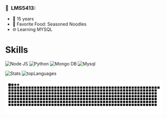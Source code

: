 <h3> 🍕 &nbsp;LMS5413: </h3>


- 👶 15 years
- 🍝 Favorite Food: Seasoned Noodles
- 🌐 Learning MYSQL

# Skills

![Node JS](https://img.shields.io/badge/NodeJS-6EFF33F?style=for-the-badge&logo=javascript&logoColor=white)
![Python](https://img.shields.io/badge/Python-33B8FF?style=for-the-badge&logo=python&logoColor=white)
![Mongo DB](https://img.shields.io/badge/Mongo%20DB-80FF8A?style=for-the-badge&logo=mongodb&logoColor=white)
![Mysql](https://img.shields.io/badge/MYSQL-FFA200?style=for-the-badge&logo=mysql&logoColor=white)



![Stats](https://github-readme-stats.vercel.app/api?username=LMS5413&show_icons=true&theme=gruvbox)
![topLanguages](https://github-readme-stats.vercel.app/api/top-langs/?username=LMS5413&layout=compact&langs_count=16&theme=radical)


![Snake animation](https://github.com/LMS5413/LMS5413/blob/output/github-contribution-grid-snake.svg)

